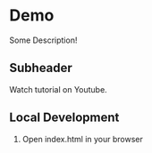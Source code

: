 # Demo

 Some Description!

## Subheader

Watch tutorial on Youtube.

## Local Development

1. Open index.html in your browser
